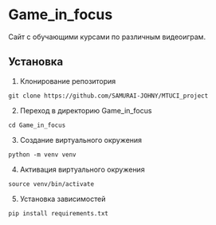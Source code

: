 # Game_in_focus
Сайт с обучающими курсами по различным видеоиграм.

## Установка
1. Клонирование репозитория 

```git clone https://github.com/SAMURAI-JOHNY/MTUCI_project```

2. Переход в директорию Game_in_focus

```cd Game_in_focus```

3. Создание виртуального окружения

```python -m venv venv```

4. Активация виртуального окружения

```source venv/bin/activate```

5. Установка зависимостей

```pip install requirements.txt```
